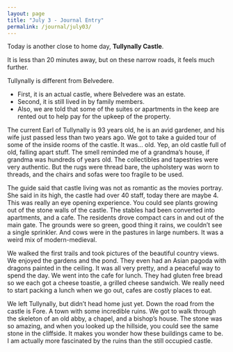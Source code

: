 ```yaml
---
layout: page
title: "July 3 - Journal Entry"
permalink: /journal/july03/
---
```


Today is another close to home day, <strong>Tullynally Castle</strong>. 

It is less than 20 minutes away, but on these narrow roads, it feels much further. 

Tullynally is different from Belvedere. 

- First, it is an actual castle, where Belvedere was an estate. 
- Second, it is still lived in by family members. 
- Also, we are told that some of the suites or apartments in the keep are rented out to help pay for the upkeep of the property. 

The current Earl of Tullynally is 93 years old, he is an avid gardener, and his wife just passed less than two years ago. We got to take a guided tour of some of the inside rooms of the castle. It was… old. Yep, an old castle full of old, falling apart stuff. The smell reminded me of a grandma’s house, if grandma was hundreds of years old. The collectibles and tapestries were very authentic. But the rugs were thread bare, the upholstery was worn to threads, and the chairs and sofas were too fragile to be used. 

The guide said that castle living was not as romantic as the movies portray. She said in its high, the castle had over 40 staff, today there are maybe 4. This was really an eye opening experience. You could see plants growing out of the stone walls of the castle. The stables had been converted into apartments, and a cafe. The residents drove compact cars in and out of the main gate. The grounds were so green, good thing it rains, we couldn’t see a single sprinkler. And cows were in the pastures in large numbers. It was a weird mix of modern-medieval. 

We walked the first trails and took pictures of the beautiful country views. We enjoyed the gardens and the pond. They even had an Asian pagoda with dragons painted in the ceiling. It was all very pretty, and a peaceful way to spend the day. We went into the cafe for lunch. They had gluten free bread so we each got a cheese toastie, a grilled cheese sandwich. We really need to start packing a lunch when we go out, cafes are costly places to eat. 

We left Tullynally, but didn’t head home just yet. Down the road from the castle is Fore. A town with some incredible ruins. We got to walk through the skeleton of an old abby, a chapel, and a bishop’s house. The stone was so amazing, and when you looked up the hillside, you could see the same stone in the cliffside. It makes you wonder how these buildings came to be. I am actually more fascinated by the ruins than the still occupied castle.
